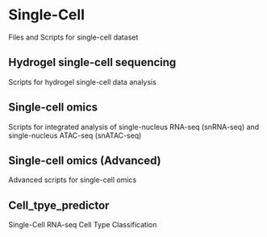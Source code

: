 # Single-Cell
Files and Scripts for single-cell dataset

## Hydrogel single-cell sequencing
Scripts for hydrogel single-cell data analysis

## Single-cell omics
Scripts for integrated analysis of single-nucleus RNA-seq (snRNA-seq) and single-nucleus ATAC-seq (snATAC-seq)

## Single-cell omics (Advanced)
Advanced scripts for single-cell omics

## Cell_tpye_predictor
Single-Cell RNA-seq Cell Type Classification
